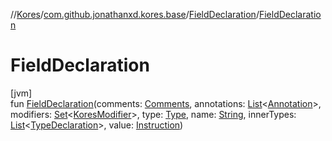 //[Kores](../../../index.md)/[com.github.jonathanxd.kores.base](../index.md)/[FieldDeclaration](index.md)/[FieldDeclaration](-field-declaration.md)

# FieldDeclaration

[jvm]\
fun [FieldDeclaration](-field-declaration.md)(comments: [Comments](../../com.github.jonathanxd.kores.base.comment/-comments/index.md), annotations: [List](https://kotlinlang.org/api/latest/jvm/stdlib/kotlin.collections/-list/index.html)<[Annotation](../-annotation/index.md)>, modifiers: [Set](https://kotlinlang.org/api/latest/jvm/stdlib/kotlin.collections/-set/index.html)<[KoresModifier](../-kores-modifier/index.md)>, type: [Type](https://docs.oracle.com/javase/8/docs/api/java/lang/reflect/Type.html), name: [String](https://kotlinlang.org/api/latest/jvm/stdlib/kotlin/-string/index.html), innerTypes: [List](https://kotlinlang.org/api/latest/jvm/stdlib/kotlin.collections/-list/index.html)<[TypeDeclaration](../-type-declaration/index.md)>, value: [Instruction](../../com.github.jonathanxd.kores/-instruction/index.md))
